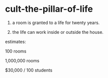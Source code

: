 # cult-the-pillar-of-life

1. a room is granted to a life for twenty
   years.

2. the life can work inside or outside the house.

estimates:

 100 rooms
 
 1,000,000 rooms
 
 $30,000 / 100 students
